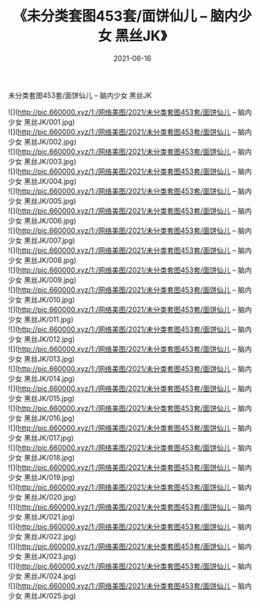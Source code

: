 ﻿---
layout: post
title:  《未分类套图453套/面饼仙儿 – 脑内少女 黑丝JK》
date:   2021-06-16
img: http://pic.660000.xyz/1:/网络美图/2021/未分类套图453套/面饼仙儿 – 脑内少女 黑丝JK/000.jpg
categories: [美女, 清纯, 唯美]
---

未分类套图453套/面饼仙儿 – 脑内少女 黑丝JK

 ![](http://pic.660000.xyz/1:/网络美图/2021/未分类套图453套/面饼仙儿 – 脑内少女 黑丝JK/001.jpg) <br>![](http://pic.660000.xyz/1:/网络美图/2021/未分类套图453套/面饼仙儿 – 脑内少女 黑丝JK/002.jpg) <br>![](http://pic.660000.xyz/1:/网络美图/2021/未分类套图453套/面饼仙儿 – 脑内少女 黑丝JK/003.jpg) <br>![](http://pic.660000.xyz/1:/网络美图/2021/未分类套图453套/面饼仙儿 – 脑内少女 黑丝JK/004.jpg) <br>![](http://pic.660000.xyz/1:/网络美图/2021/未分类套图453套/面饼仙儿 – 脑内少女 黑丝JK/005.jpg) <br>![](http://pic.660000.xyz/1:/网络美图/2021/未分类套图453套/面饼仙儿 – 脑内少女 黑丝JK/006.jpg) <br>![](http://pic.660000.xyz/1:/网络美图/2021/未分类套图453套/面饼仙儿 – 脑内少女 黑丝JK/007.jpg) <br>![](http://pic.660000.xyz/1:/网络美图/2021/未分类套图453套/面饼仙儿 – 脑内少女 黑丝JK/008.jpg) <br>![](http://pic.660000.xyz/1:/网络美图/2021/未分类套图453套/面饼仙儿 – 脑内少女 黑丝JK/009.jpg) <br>![](http://pic.660000.xyz/1:/网络美图/2021/未分类套图453套/面饼仙儿 – 脑内少女 黑丝JK/010.jpg) <br>![](http://pic.660000.xyz/1:/网络美图/2021/未分类套图453套/面饼仙儿 – 脑内少女 黑丝JK/011.jpg) <br>![](http://pic.660000.xyz/1:/网络美图/2021/未分类套图453套/面饼仙儿 – 脑内少女 黑丝JK/012.jpg) <br>![](http://pic.660000.xyz/1:/网络美图/2021/未分类套图453套/面饼仙儿 – 脑内少女 黑丝JK/013.jpg) <br>![](http://pic.660000.xyz/1:/网络美图/2021/未分类套图453套/面饼仙儿 – 脑内少女 黑丝JK/014.jpg) <br>![](http://pic.660000.xyz/1:/网络美图/2021/未分类套图453套/面饼仙儿 – 脑内少女 黑丝JK/015.jpg) <br>![](http://pic.660000.xyz/1:/网络美图/2021/未分类套图453套/面饼仙儿 – 脑内少女 黑丝JK/016.jpg) <br>![](http://pic.660000.xyz/1:/网络美图/2021/未分类套图453套/面饼仙儿 – 脑内少女 黑丝JK/017.jpg) <br>![](http://pic.660000.xyz/1:/网络美图/2021/未分类套图453套/面饼仙儿 – 脑内少女 黑丝JK/018.jpg) <br>![](http://pic.660000.xyz/1:/网络美图/2021/未分类套图453套/面饼仙儿 – 脑内少女 黑丝JK/019.jpg) <br>![](http://pic.660000.xyz/1:/网络美图/2021/未分类套图453套/面饼仙儿 – 脑内少女 黑丝JK/020.jpg) <br>![](http://pic.660000.xyz/1:/网络美图/2021/未分类套图453套/面饼仙儿 – 脑内少女 黑丝JK/021.jpg) <br>![](http://pic.660000.xyz/1:/网络美图/2021/未分类套图453套/面饼仙儿 – 脑内少女 黑丝JK/022.jpg) <br>![](http://pic.660000.xyz/1:/网络美图/2021/未分类套图453套/面饼仙儿 – 脑内少女 黑丝JK/023.jpg) <br>![](http://pic.660000.xyz/1:/网络美图/2021/未分类套图453套/面饼仙儿 – 脑内少女 黑丝JK/024.jpg) <br>![](http://pic.660000.xyz/1:/网络美图/2021/未分类套图453套/面饼仙儿 – 脑内少女 黑丝JK/025.jpg) <br>